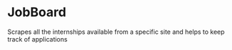 # JobBoard
Scrapes all the internships available from a specific site and helps to keep track of applications

